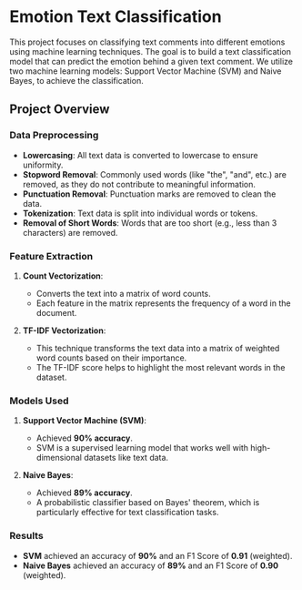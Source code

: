 # Emotion Text Classification

This project focuses on classifying text comments into different emotions using machine learning techniques. The goal is to build a text classification model that can predict the emotion behind a given text comment. We utilize two machine learning models: Support Vector Machine (SVM) and Naive Bayes, to achieve the classification.

## Project Overview

### Data Preprocessing

- **Lowercasing**: All text data is converted to lowercase to ensure uniformity.
- **Stopword Removal**: Commonly used words (like "the", "and", etc.) are removed, as they do not contribute to meaningful information.
- **Punctuation Removal**: Punctuation marks are removed to clean the data.
- **Tokenization**: Text data is split into individual words or tokens.
- **Removal of Short Words**: Words that are too short (e.g., less than 3 characters) are removed.

### Feature Extraction

1. **Count Vectorization**:
   - Converts the text into a matrix of word counts.
   - Each feature in the matrix represents the frequency of a word in the document.

2. **TF-IDF Vectorization**:
   - This technique transforms the text data into a matrix of weighted word counts based on their importance.
   - The TF-IDF score helps to highlight the most relevant words in the dataset.

### Models Used

1. **Support Vector Machine (SVM)**:
   - Achieved **90% accuracy**.
   - SVM is a supervised learning model that works well with high-dimensional datasets like text data.
   
2. **Naive Bayes**:
   - Achieved **89% accuracy**.
   - A probabilistic classifier based on Bayes' theorem, which is particularly effective for text classification tasks.

### Results

- **SVM** achieved an accuracy of **90%** and an F1 Score of **0.91** (weighted).
- **Naive Bayes** achieved an accuracy of **89%** and an F1 Score of **0.90** (weighted).
